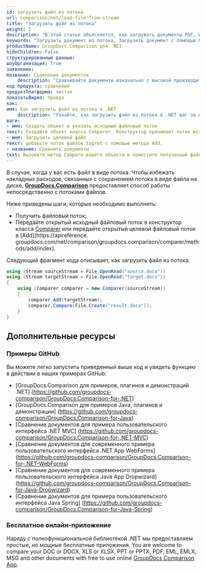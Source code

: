 ```yaml
---
id: загрузить файл из потока
url: comparison/net/load-file-from-stream
title: "Загрузить файл из потока"
weight: 2
description: "В этой статье объясняется, как загружать документы PDF, Word, Excel, PowerPoint из потока при использовании GroupDocs.Comparison для .NET."
keywords: "Загрузить документ из потока, Загрузить документ с помощью GroupDocs.Comparison"
productName: GroupDocs.Comparison для .NET
hideChildren: False
структурированные данные:
шоуОрганизация: True
заявление:
Название: Сравнение документов
    description: "Сравнивайте документы изначально с высокой производительностью, используя язык C# и GroupDocs.Comparison для .NET."
код продукта: сравнение
продуктПлатформа: чистая
показатьВидео: правда
как:
имя: Как загрузить файл из потока в .NET
    description: "Узнайте, как загрузить файл из потока в .NET шаг за шагом"
шаги:
- имя: Создать объект и указать исходный файловый поток
текст: Создайте объект класса Comparer. Конструктор принимает поток исходного файла. Вы можете указать абсолютный или относительный путь к файлу в соответствии с вашими требованиями.
- имя: Загрузить целевой файл
текст: добавьте поток файлов tagret с помощью метода Add.
- название: Сравнить документы
text: Вызовите метод Compare вашего объекта и поместите полученный файловый поток.
---
```

В случае, когда у вас есть файл в виде потока. Чтобы избежать накладных расходов, связанных с сохранением потока в виде файла на диске, **[GroupDocs.Comparison](https://products.groupdocs.com/comparison/net)** предоставляет способ работы непосредственно с потоками файлов.

Ниже приведены шаги, которые необходимо выполнить:
* Получить файловый поток;
* Передайте открытый исходный файловый поток в конструктор класса [Comparer](https://apireference.groupdocs.com/net/comparison/groupdocs.comparison/comparer) или передайте открытый целевой файловый поток в [Add](https://apireference. groupdocs.com/net/comparison/groupdocs.comparison/comparer/methods/add/index).
    



Следующий фрагмент кода описывает, как загрузить файл из потока.

```csharp
using (Stream sourceStream = File.OpenRead("source.docx"))
using (Stream targetStream = File.OpenRead("target.docx"))
{
	using (Comparer comparer = new Comparer(sourceStream))
	{
	    comparer.Add(targetStream);
    	comparer.Compare(File.Create("result.docx"));
	}
}
```

## Дополнительные ресурсы
### Примеры GitHub
Вы можете легко запустить приведенный выше код и увидеть функцию в действии в наших примерах GitHub:
* [GroupDocs.Comparison для примеров, плагинов и демонстраций .NET] (https://github.com/groupdocs-comparison/GroupDocs.Comparison-for-.NET)
* [GroupDocs.Comparison для примеров Java, плагинов и демонстрации] (https://github.com/groupdocs-comparison/GroupDocs.Comparison-for-Java)
* [Сравнение документов для примера пользовательского интерфейса .NET MVC] (https://github.com/groupdocs-comparison/GroupDocs.Comparison-for-.NET-MVC)
* [Сравнение документов для современного примера пользовательского интерфейса .NET App WebForms] (https://github.com/groupdocs-comparison/GroupDocs.Comparison-for-.NET-WebForms)
* [Сравнение документов для современного примера пользовательского интерфейса Java App Dropwizard] (https://github.com/groupdocs-comparison/GroupDocs.Comparison-for-Java-Dropwizard)
* [Сравнение документов для примера пользовательского интерфейса Java Spring] (https://github.com/groupdocs-comparison/GroupDocs.Comparison-for-Java-Spring)
    


### Бесплатное онлайн-приложение
Наряду с полнофункциональной библиотекой .NET мы предоставляем простые, но мощные бесплатные приложения.
You are welcome to compare your DOC or DOCX, XLS or XLSX, PPT or PPTX, PDF, EML, EMLX, MSG and other documents with free to use online [GroupDocs Comparison App](https://products.groupdocs.app/comparison).
